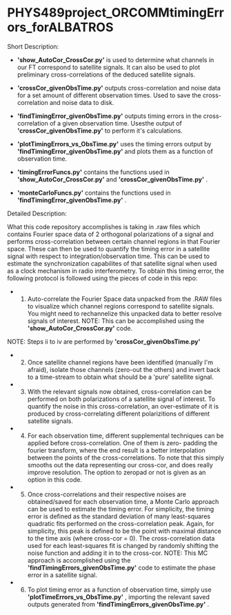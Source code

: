 # PHYS489project_ORCOMMtimingErrors_forALBATROS


Short Description:
  - **'show_AutoCor_CrossCor.py'** is used to determine what channels in our FT correspond to satellite signals. It can also be used to plot        preliminary cross-correlations of the deduced satellite signals.

  - **'crossCor_givenObsTime.py'** outputs cross-correlation and noise data for a set amount of different observation times. Used to save the     cross-correlation and noise data to disk.

  - **'findTimingError_givenObsTime.py'** outputs timing errors in the cross-correlation of a given observation time. Usesthe output of           **'crossCor_givenObsTime.py'** to perform it's calculations.

  - **'plotTimingErrors_vs_ObsTime.py'** uses the timing errors output by **'findTimingError_givenObsTime.py'** and plots them as a function of        observation time.

  - **'timingErrorFuncs.py'** contains the functions used in **'show_AutoCor_CrossCor.py'** and **'crossCor_givenObsTime.py'** .

  - **'monteCarloFuncs.py'** contains the functions used in **'findTimingError_givenObsTime.py'** .




Detailed Description:

What this code repository accomplishes is taking in .raw files which contains Fourier space data of 2 orthogonal polarizations of a signal and performs cross-correlation between certain channel regions in that Fourier space. These can then be used to quantify the timing error in a satellite signal with respect to integration/observation time. This can be used to estimate the synchronization capabilites of that satellite signal when used as a clock mechanism in radio interferometry. To obtain this timing error, the following protocol is followed using the pieces of code in this repo:
    
    
   - 1) Auto-correlate the Fourier Space data unpacked from the .RAW files to visualize which channel regions correspond to satellite           signals. You might need to rechannelize this unpacked data to better resolve signals of interest. 
        NOTE: This can be accomplished using the   **'show_AutoCor_CrossCor.py'**   code.


 NOTE: Steps ii to iv are performed by  **'crossCor_givenObsTime.py'**
    
   - 2) Once satellite channel regions have been identified (manually I'm afraid), isolate those channels (zero-out the others) and             invert back to a time-stream to obtain what should be a 'pure' satellite signal.
    
   - 3) With the relevant signals now obtained, cross-correlation can be performed on both polarizations of a satellite signal of               interest. To quantify the noise in this cross-correlation, an over-estimate of it is produced by cross-correlating different             polarizitions of different satellite signals.
    
   - 4) For each observation time, different supplemental techniques can be applied before cross-correlation. One of them is zero-               padding the fourier transform, where the end result is a better interpolation between the points of the cross-correlations. To           note that this simply smooths out the data representing our cross-cor, and does really improve resolution. The option to zeropad         or not is given as an option in this code.

      
   - 5) Once cross-correlations and their respective noises are obtained/saved for each observation time, a Monte Carlo approach can be         used to estimate the timing error. For simplicity, the timing error is defined as the standard deviation of many least-squares           quadratic fits performed on the cross-correlation peak. Again, for simplicity, this peak is defined to be the point with maximal         distance to the time axis (where cross-cor = 0). The cross-correlation data used for each least-squares fit is changed by               randomly shifting the noise function and adding it in to the cross-cor.
        NOTE: This MC approach is accomplished using the   **'findTimingErrors_givenObsTime.py'**   code to estimate the phase error in a           satellite signal.
       
    
   - 6) To plot timing error as a function of observation time, simply use   **'plotTimeErrors_vs_ObsTime.py'**   , importing the relevant           saved outputs generated from   **'findTimingErrors_givenObsTime.py'** .
